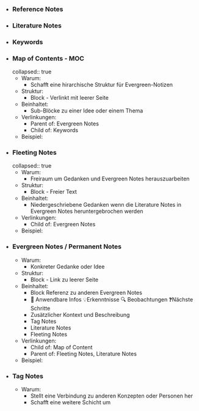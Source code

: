 - ### Reference Notes
- ### Literature Notes
- ### Keywords
- ### Map of Contents - MOC
  collapsed:: true
	- Warum:
		- Schafft eine hirarchische Struktur für Evergreen-Notizen
	- Struktur:
		- Block - Verlinkt mit leerer Seite
	- Beinhaltet:
		- Sub-Blöcke zu einer Idee oder einem Thema
	- Verlinkungen:
		- Parent of: Evergreen Notes
		- Child of: Keywords
	- Beispiel:
- ### Fleeting Notes
  collapsed:: true
	- Warum:
		- Freiraum um Gedanken und Evergreen Notes herauszuarbeiten
	- Struktur:
		- Block - Freier Text
	- Beinhaltet:
		- Niedergeschriebene Gedanken wenn die Literature Notes in Evergreen Notes heruntergebrochen werden
	- Verlinkungen:
		- Child of: Evergreen Notes
	- Beispiel:
- ### Evergreen Notes / Permanent Notes
	- Warum:
		- Konkreter Gedanke oder Idee
	- Struktur:
		- Block - Link zu leerer Seite
	- Beinhaltet:
		- Block Referenz zu anderen Evergreen Notes
		- 🔨 Anwendbare Infos 💡Erkenntnisse 🔍 Beobachtungen ❓Nächste Schritte
		- Zusätzlicher Kontext und Beschreibung
		- Tag Notes
		- Literature Notes
		- Fleeting Notes
	- Verlinkungen:
		- Child of: Map of Content
		- Parent of: Fleeting Notes, Literature Notes
	- Beispiel:
- ### Tag Notes
	- Warum:
		- Stellt eine Verbindung zu anderen Konzepten oder Personen her
		- Schafft eine weitere Schicht um